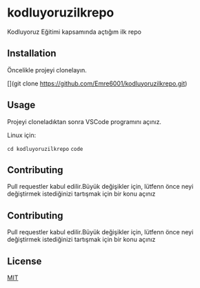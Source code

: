 # kodluyoruzilkrepo
Kodluyoruz Eğitimi kapsamında açtığım ilk repo

## Installation

Öncelikle projeyi clonelayın.

[](git clone https://github.com/Emre6001/kodluyoruzilkrepo.git)

## Usage

Projeyi cloneladıktan sonra VSCode programını açınız.

Linux için:

`cd kodluyoruzilkrepo`
`code`

## Contributing 

Pull requestler kabul edilir.Büyük değişikler için, lütfenn önce neyi değiştirmek istediğinizi tartışmak için bir konu açınız

## Contributing

Pull requestler kabul edilir.Büyük değişikler için, lütfenn önce neyi değiştirmek istediğinizi tartışmak için bir konu açınız

## License

[MIT](https://github.com)


